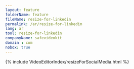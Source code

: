 ```yaml
---
layout: feature
folderName: feature
fileName: resize-for-linkedin
permalink: /ar/resize-for-linkedin
lang: ar
tool: resize-for-linkedin
companyName: safevideokit
domain : com
nobox: true
---
```


{% include VideoEditorIndex/resizeForSocialMedia.html %}

   